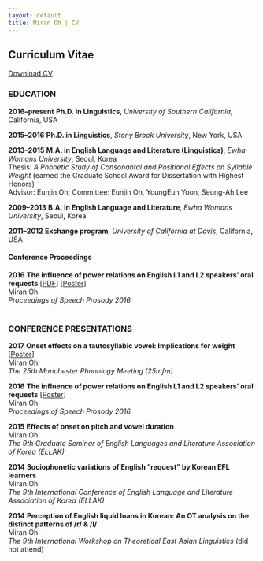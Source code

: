 ```yaml
---
layout: default
title: Miran Oh | CV
---
```

<body class="cv"></body>

## Curriculum Vitae

[Download CV](http://miranoh.github.io/uploads/CV_miranoh.pdf)

### EDUCATION

<span class="cv-year">**2016–present**</span>
<span style="width: 85%;">**Ph.D. in Linguistics**, _University of Southern California_, California, USA</span>  

<span class="cv-year">**2015–2016**</span>
<span style="width: 85%;">**Ph.D. in Linguistics**, _Stony Brook University_, New York, USA</span>  

<span class="year_long">**2013–2015**</span>
<span style="width: 85%;">**M.A. in English Language and Literature (Linguistics)**, _Ewha Womans University_, Seoul, Korea  
Thesis: _A Phonetic Study of Consonantal and Positional Effects on Syllable Weight_ (earned the Graduate School Award for Dissertation with Highest Honors)  
Advisor: Eunjin Oh; Committee: Eunjin Oh, YoungEun Yoon, Seung-Ah Lee</span>  

<span class="cv-year">**2009–2013**</span>
<span style="width: 85%;">**B.A. in English Language and Literature**, _Ewha Womans University_, Seoul, Korea</span>  

<span class="cv-year">**2011–2012**</span>
<span style="width: 85%;">**Exchange program**, _University of California at Davis_, California, USA</span>  


#### Conference Proceedings

<span class="year">**2016**</span>
<span style="width: 85%;">**The influence of power relations on English L1 and L2 speakers’ oral requests** [[PDF](http://miranoh.github.io/uploads/MO_powerrelations.pdf)] [[Poster](http://miranoh.github.io/uploads/MO_powerrelations_Poster.pdf)]    
Miran Oh  
_Proceedings of Speech Prosody 2016_</span><br><br>  
  
### CONFERENCE PRESENTATIONS

<span class="year">**2017**</span>
<span style="width: 85%;">**Onset effects on a tautosyllabic vowel: Implications for weight** [[Poster](http://miranoh.github.io/uploads/MO_onseteffects_Poster.pdf)]  
Miran Oh  
_The 25th Manchester Phonology Meeting (25mfm)_</span>

<span class="year">**2016**</span>
<span style="width: 85%;">**The influence of power relations on English L1 and L2 speakers’ oral requests** [[Poster](http://miranoh.github.io/uploads/MO_powerrelations_Poster.pdf)]    
Miran Oh  
_Proceedings of Speech Prosody 2016_</span>

<span class="year">**2015**</span>
<span style="width: 85%;">**Effects of onset on pitch and vowel duration**  
Miran Oh  
_The 9th Graduate Seminar of English Languages and Literature Association of Korea (ELLAK)_</span>

<span class="year_long">**2014**</span>
<span style="width: 85%;">**Sociophonetic variations of English ”request” by Korean EFL learners**  
Miran Oh  
_The 9th International Conference of English Language and Literature Association of Korea (ELLAK)_</span>

<span class="year_long">**2014**</span>
<span style="width: 85%;">**Perception of English liquid loans in Korean: An OT analysis on the distinct patterns of /r/ & /l/**  
Miran Oh  
_The 9th International Workshop on Theoretical East Asian Linguistics_ (did not attend)</span>